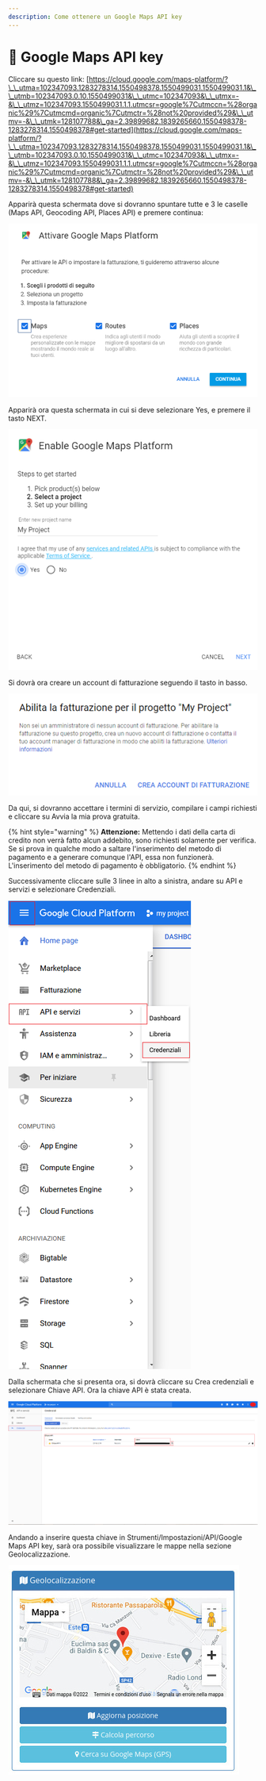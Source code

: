 ```yaml
---
description: Come ottenere un Google Maps API key
---
```


# 📙 Google Maps API key

Cliccare su questo link: [https://cloud.google.com/maps-platform/?\_\_utma=102347093.1283278314.1550498378.1550499031.1550499031.1&\_\_utmb=102347093.0.10.1550499031&\_\_utmc=102347093&\_\_utmx=-&\_\_utmz=102347093.1550499031.1.1.utmcsr=google%7Cutmccn=%28organic%29%7Cutmcmd=organic%7Cutmctr=%28not%20provided%29&\_\_utmv=-&\_\_utmk=128107788&\_ga=2.39899682.1839265660.1550498378-1283278314.1550498378#get-started](https://cloud.google.com/maps-platform/?\_\_utma=102347093.1283278314.1550498378.1550499031.1550499031.1&\_\_utmb=102347093.0.10.1550499031&\_\_utmc=102347093&\_\_utmx=-&\_\_utmz=102347093.1550499031.1.1.utmcsr=google%7Cutmccn=%28organic%29%7Cutmcmd=organic%7Cutmctr=%28not%20provided%29&\_\_utmv=-&\_\_utmk=128107788&\_ga=2.39899682.1839265660.1550498378-1283278314.1550498378#get-started)

Apparirà questa schermata dove si dovranno spuntare tutte e 3 le caselle (Maps API, Geocoding API, Places API) e premere continua:

![](<../.gitbook/assets/immagine (376).png>)

Apparirà ora questa schermata in cui si deve selezionare Yes, e premere il tasto NEXT.

![](<../.gitbook/assets/immagine (384).png>)

Si dovrà ora creare un account di fatturazione seguendo il tasto in basso.

![](<../.gitbook/assets/immagine (365).png>)

Da qui, si dovranno accettare i termini di servizio, compilare i campi richiesti e cliccare su Avvia la mia prova gratuita.

{% hint style="warning" %}
**Attenzione:** Mettendo i dati della carta di credito non verrà fatto alcun addebito, sono richiesti solamente per verifica. Se si prova in qualche modo a saltare l'inserimento del metodo di pagamento e a generare comunque l'API, essa non funzionerà. L'inserimento del metodo di pagamento è obbligatorio.
{% endhint %}

Successivamente cliccare sulle 3 linee in alto a sinistra, andare su API e servizi e selezionare Credenziali.

![](<../.gitbook/assets/immagine (531).png>)

Dalla schermata che si presenta ora, si dovrà cliccare su Crea credenziali e selezionare Chiave API. Ora la chiave API è stata creata.

![](<../.gitbook/assets/immagine (217).png>)

Andando a inserire questa chiave in Strumenti/Impostazioni/API/Google Maps API key, sarà ora possibile visualizzare le mappe nella sezione Geolocalizzazione.

![](<../.gitbook/assets/immagine (569).png>)
